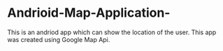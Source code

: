 # Andrioid-Map-Application-
This is an andriod app which can show the location of the user. This app was created using Google Map Api. 
